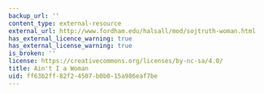 ```yaml
---
backup_url: ''
content_type: external-resource
external_url: http://www.fordham.edu/halsall/mod/sojtruth-woman.html
has_external_licence_warning: true
has_external_license_warning: true
is_broken: ''
license: https://creativecommons.org/licenses/by-nc-sa/4.0/
title: Ain't I a Woman
uid: ff63b2ff-82f2-4507-b0b0-15a986eaf7be
---
```

